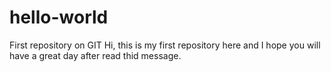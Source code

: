 # hello-world
First repository on GIT
Hi, this is my first repository here and I hope you will have a great day after read thid message.

